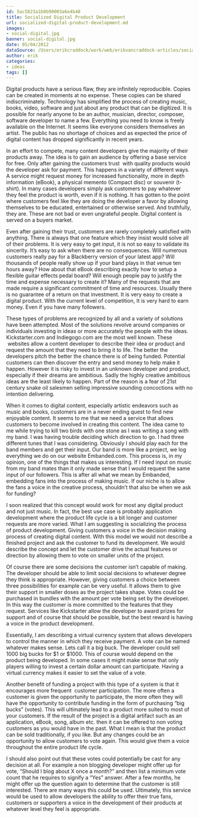```yaml
---
id: 5ac5823a1b0b90003a6e4b48
title: Socialized Digital Product Development
url: socialized-digital-product-development.md
images:
- social-digital.jpg
banner: social-digital.jpg
date: 05/04/2012
dataSource: /Users/erikcraddock/work/web/erikvancraddock-articles/socialized-digital-product-development/socialized-digital-product-development.md
author: erik
categories:
- ideas
tags: []
---
```

Digital products have a serious flaw, they are infinitely reproducible. Copies can be created in moments at no expense. These copies can be shared indiscriminately. Technology has simplified the process of creating music, books, video, software and just about any product that can be digitized. It is possible for nearly anyone to be an author, musician, director, composer, software developer to name a few. Everything you need to know is freely available on the Internet. It seems like everyone considers themselves an artist. The public has no shortage of choices and as expected the price of digital content has dropped significantly in recent years.

In an effort to compete, many content developers give the majority of their products away. The idea is to gain an audience by offering a base service for free. Only after gaining the customers trust  with quality products would the developer ask for payment. This happens in a variety of different ways. A service might request money for increased functionality, more in depth information (eBook), a physical memento (Compact disc) or souvenir (t-shirt). In many cases developers simply ask customers to pay whatever they feel the product is worth, even if it is nothing. It has gotten to the point where customers feel like they are doing the developer a favor by allowing themselves to be educated, entertained or otherwise served. And truthfully, they are. These are not bad or even ungrateful people. Digital content is served on a buyers market.

Even after gaining their trust, customers are rarely completely satisfied with anything. There is always that one feature which they insist would solve all of their problems. It is very easy to get input, it is not so easy to validate its sincerity. It’s easy to ask when there are no consequences. Will numerous customers really pay for a Blackberry version of your latest app? Will thousands of people really show up if your band plays in that venue ten hours away? How about that eBook describing exactly how to setup a flexible guitar effects pedal board? Will enough people pay to justify the time and expense necessary to create it? Many of the requests that are made require a significant commitment of time and resources. Usually there is no guarantee of a return on that investment. It is very easy to create a digital product. With the current level of competition, It is very hard to earn money. Even if you have many followers.

These types of problems are recognized by all and a variety of solutions have been attempted. Most of the solutions revolve around companies or individuals investing in ideas or more accurately the people with the ideas. Kickstarter.com and Indiegogo.com are the most well known. These  websites allow a content developer to describe their idea or product and request the amount that they need to bring it to life. The better the developers pitch the better the chance there is of being funded. Potential customers can then discover the entry and send money to help make it happen. However it is risky to invest in an unknown developer and product, especially if their dreams are ambitious. Sadly the highly creative ambitious ideas are the least likely to happen. Part of the reason is a fear of 21st century snake oil salesmen selling impressive sounding concoctions with no intention delivering.

When it comes to digital content, especially artistic endeavors such as music and books, customers are in a never ending quest to find new enjoyable content. It seems to me that we need a service that allows customers to become involved in creating this content. The idea came to me while trying to kill two birds with one stone as I was writing a song with my band. I was having trouble deciding which direction to go. I had three different tunes that I was considering. Obviously I should play each for the band members and get their input. Our band is more like a project, we log everything we do on our website Embanded.com. This process is, in my opinion, one of the things that makes us interesting. If I need input on music from my band mates than it only made sense that I would request the same input of our followers. This is after all what we mean by Embanded, embedding fans into the process of making music. If our niche is to allow the fans a voice in the creative process, shouldn’t that also be when we ask for funding?

I soon realized that this concept would work for most any digital product and not just music. In fact, the best use case is probably application development where the product life cycle is a bit longer and customer requests are more varied. What I am suggesting is socializing the process of product development. Giving customers a voice in the decision making process of creating digital content. With this model we would not describe a finished project and ask the customer to fund its development. We would describe the concept and let the customer drive the actual features or direction by allowing them to vote on smaller units of the project.

Of course there are some decisions the customer isn’t capable of making. The developer should be able to limit social decisions to whatever degree they think is appropriate. However, giving customers a choice between three possibilities for example can be very useful. It allows them to give their support in smaller doses as the project takes shape. Votes could be purchased in bundles with the amount per vote being set by the developer. In this way the customer is more committed to the features that they request. Services like Kickstarter allow the developer to award prizes for support and of course that should be possible, but the best reward is having a voice in the product development.

Essentially, I am describing a virtual currency system that allows developers to control the manner in which they receive payment. A vote can be named whatever makes sense. Lets call it a big buck. The developer could sell 1000 big bucks for $1 or $1000. This of course would depend on the product being developed. In some cases it might make sense that only players willing to invest a certain dollar amount can participate. Having a virtual currency makes it easier to set the value of a vote.

Another benefit of funding a project with this type of a system is that it encourages more frequent  customer participation. The more often a customer is given the opportunity to participate, the more often they will have the opportunity to contribute funding in the form of purchasing “big bucks” (votes). This will ultimately lead to a product more suited to most of your customers. If the result of the project is a digital artifact such as an application, eBook, song, album etc. then it can be offered to non voting customers as you would have in the past. What I mean is that the product can be sold traditionally, if you like. But any changes could be an opportunity to allow customers to vote again. This would give them a voice throughout the entire product life cycle.

I should also point out that these votes could potentially be cast for any decision at all. For example a non blogging developer might offer up for vote, “Should I blog about X once a month?” and then list a minimum vote count that he requires to signify a “Yes” answer. After a few months, he might offer up the question again to determine that the customer is still interested. There are many ways this could be used. Ultimately, this service would be used to allow developers the ability to offer their true fans, customers or supporters a voice in the development of their products at whatever level they feel is appropriate.